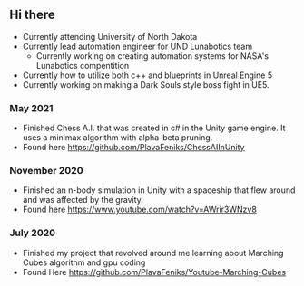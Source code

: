 ## Hi there

- Currently attending University of North Dakota
- Currently lead automation engineer for UND Lunabotics team
  - Currently working on creating automation systems for NASA's Lunabotics compentition
- Currently how to utilize both c++ and blueprints in Unreal Engine 5
- Currently working on making a Dark Souls style boss fight in UE5.

### May 2021
  - Finished Chess A.I. that was created in c# in the Unity game engine. It uses a minimax algorithm with alpha-beta pruning.
  - Found here https://github.com/PlavaFeniks/ChessAIInUnity
### November 2020
  - Finished an n-body simulation in Unity with a spaceship that flew around and was affected by the gravity.
  - Found here https://www.youtube.com/watch?v=AWrir3WNzv8
### July 2020
  - Finished my project that revolved around me learning about Marching Cubes algorithm and gpu coding
  - Found Here https://github.com/PlavaFeniks/Youtube-Marching-Cubes

<!--
**PlavaFeniks/PlavaFeniks** is a ✨ _special_ ✨ repository because its `README.md` (this file) appears on your GitHub profile.
https://guides.github.com/features/mastering-markdown/
Here are some ideas to get you started:

- 🔭 I’m currently working on ...
- 🌱 I’m currently learning ...
- 👯 I’m looking to collaborate on ...
- 🤔 I’m looking for help with ...
- 💬 Ask me about ...
- 📫 How to reach me: ...
- ⚡ Fun fact: ...
-->
